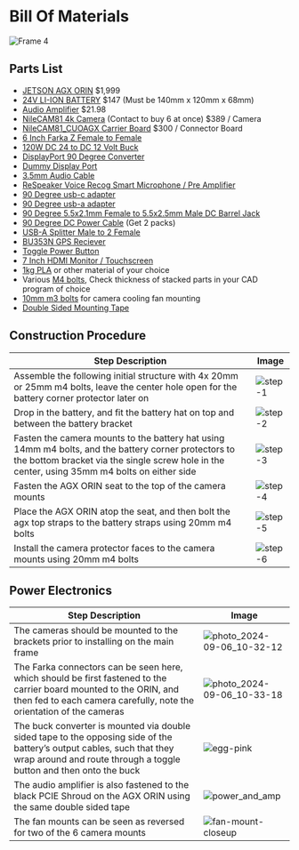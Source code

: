 # Bill Of Materials
![Frame 4](https://github.com/user-attachments/assets/78cee061-4959-4f37-923d-290cc060ac84)

## Parts List
- [JETSON AGX ORIN](https://www.amazon.com/NVIDIA-Jetson-Orin-64GB-Developer/dp/B0BYGB3WV4/) $1,999
- [24V LI-ION BATTERY](https://www.amazon.com/Battery-Waterproof-Electric-Motorcycles-Replacing/dp/B0DT71S854) $147 (Must be 140mm x 120mm x 68mm)
- [Audio Amplifier](https://www.amazon.com/Bluetooth-Amplifier-DAMGOO-Technique-Password/dp/B07XG33WPN) $21.98
- [NileCAM81 4k Camera](https://www.e-consystems.com/camera-modules/ar0821-4k-hdr-gmsl2-camera-module.asp) (Contact to buy 6 at once) $389 / Camera
- [NileCAM81_CUOAGX Carrier Board](https://www.e-consystems.com/nvidia-cameras/jetson-agx-orin-cameras/ar0821-4k-hdr-gmsl2-camera.asp) $300 / Connector Board
- [6 Inch Farka Z Female to Female](https://www.amazon.com/gp/product/B094XXCY3M)
- [120W DC 24 to DC 12 Volt Buck](https://www.amazon.com/MGGi-Converter-Waterproof-Transformer-Regulator/dp/B09T9PTH4M)
- [DisplayPort 90 Degree Converter](https://www.amazon.com/dp/B0CL4R649J)
- [Dummy Display Port](https://www.amazon.com/Furjosta-DisplayPort-Headless-Emulator-1920x1080/dp/B0BTP19LPG)
- [3.5mm Audio Cable](https://www.amazon.com/dp/B08MDPW6R2)
- [ReSpeaker Voice Recog Smart Microphone / Pre Amplifier](https://www.amazon.com/seeed-studio-ReSpeaker-USB-Array/dp/B07ZGZSBS4)
- [90 Degree usb-c adapter](https://www.amazon.com/dp/B0BBW8JKJX)
- [90 Degree usb-a adapter](https://www.amazon.com/Adapter-Converter-Extender-Compatible-Charger/dp/B0BP6T8SDG)
- [90 Degree 5.5x2.1mm Female to 5.5x2.5mm Male DC Barrel Jack](https://www.amazon.com/dp/B07YWPGGCG)
- [90 Degree DC Power Cable](https://www.amazon.com/dp/B0B6HSJRVH) (Get 2 packs)
- [USB-A Splitter Male to 2 Female](https://www.amazon.com/gp/product/B098L7WJ4C/)
- [BU353N GPS Reciever](https://www.amazon.com/GlobalSat-BU-353N-GNSS-Receiver-Black/dp/B0BLF7DSRY)
- [Toggle Power Button](https://www.amazon.com/DMWD-Waterproof-Anti-Vandal-Terminals-Aluminium/dp/B0BQXYX1PP)
- [7 Inch HDMI Monitor / Touchscreen](https://www.amazon.com/7inch-HDMI-LCD-Display-Capacitive/dp/B0894Q5VH3)
- [1kg PLA](https://www.amazon.com/stores/page/2E20608D-8170-49B9-B3F6-E6E303A31716) or other material of your choice
- Various [M4 bolts](https://www.amazon.com/FullerKreg-M4-0-7-Alloy-Socket-Finish/dp/B07B2R7LZF), Check thickness of stacked parts in your CAD program of choice
- [10mm m3 bolts](https://www.amazon.com/Socket-Screws-Bolts-Thread-100pcs/dp/B07CMSBQ11) for camera cooling fan mounting
- [Double Sided Mounting Tape](https://www.amazon.com/Gorilla-Heavy-Double-Sided-Mounting/dp/B082TQ3KB5)
## Construction Procedure

| Step Description | Image |
|------------------|-------|
| Assemble the following initial structure with 4x 20mm or 25mm m4 bolts, leave the center hole open for the battery corner protector later on | <img src="https://github.com/user-attachments/assets/f7a44754-64d0-4c89-b323-158b3dad556b" alt="step-1" style="max-width:600px;"> |
| Drop in the battery, and fit the battery hat on top and between the battery bracket | <img src="https://github.com/user-attachments/assets/7c6771ae-3190-4195-ac3c-1cdb65b2d383" alt="step-2" style="max-width:600px;"> |
| Fasten the camera mounts to the battery hat using 14mm m4 bolts, and the battery corner protectors to the bottom bracket via the single screw hole in the center, using 35mm m4 bolts on either side | <img src="https://github.com/user-attachments/assets/1f64c5d5-6aaa-404a-81bb-95e0ea1ef430" alt="step-3" style="max-width:600px;"> |
| Fasten the AGX ORIN seat to the top of the camera mounts | <img src="https://github.com/user-attachments/assets/fc89bd90-c9d1-4c74-ac3c-6071cf0f9263" alt="step-4" style="max-width:600px;"> |
| Place the AGX ORIN atop the seat, and then bolt the agx top straps to the battery straps using 20mm m4 bolts | <img src="https://github.com/user-attachments/assets/94aa6438-6361-471f-b4a8-3fa30ac54003" alt="step-5" style="max-width:600px;"> |
| Install the camera protector faces to the camera mounts using 20mm m4 bolts | <img src="https://github.com/user-attachments/assets/1f425bec-9d82-4500-8afb-d50ec117433f" alt="step-6" style="max-width:600px;"> |


## Power Electronics

| Step Description | Image |
|------------------|-------|
| The cameras should be mounted to the brackets prior to installing on the main frame | <img src="https://github.com/user-attachments/assets/ddc783cf-b517-4d6e-922e-5c6f892deb92" alt="photo_2024-09-06_10-32-12" style="max-width:600px;"> |
| The Farka connectors can be seen here, which should be first fastened to the carrier board mounted to the ORIN, and then fed to each camera carefully, note the orientation of the cameras | <img src="https://github.com/user-attachments/assets/057f44cc-a358-4a38-a09b-cb2ac8c96663" alt="photo_2024-09-06_10-33-18" style="max-width:600px;"> |
| The buck converter is mounted via double sided tape to the opposing side of the battery’s output cables, such that they wrap around and route through a toggle button and then onto the buck | <img src="https://github.com/user-attachments/assets/fc3f7f3f-ce47-4417-b3e9-8ab4e7ab61d1" alt="egg-pink" style="max-width:600px;"> |
| The audio amplifier is also fastened to the black PCIE Shroud on the AGX ORIN using the same double sided tape | <img src="https://github.com/user-attachments/assets/f5f6ce48-3c79-40b7-8e9d-bad0c5e0fe2f" alt="power_and_amp" style="max-width:600px;"> |
| The fan mounts can be seen as reversed for two of the 6 camera mounts | <img src="https://github.com/user-attachments/assets/2983d273-11b9-4e04-8711-87b94cdc8786" alt="fan-mount-closeup" style="max-width:600px;"> |
